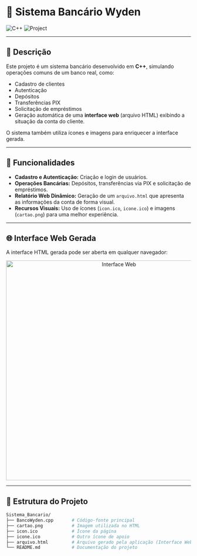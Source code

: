 # 🏦 Sistema Bancário Wyden

![C++](https://img.shields.io/badge/Language-C++-blue?logo=c%2B%2B)
![Project](https://img.shields.io/badge/Project-Banking%20System-green)

---

## 📜 Descrição

Este projeto é um sistema bancário desenvolvido em **C++**, simulando operações comuns de um banco real, como:

- Cadastro de clientes
- Autenticação
- Depósitos
- Transferências PIX
- Solicitação de empréstimos
- Geração automática de uma **interface web** (arquivo HTML) exibindo a situação da conta do cliente.

O sistema também utiliza ícones e imagens para enriquecer a interface gerada.

---

## 🚀 Funcionalidades

- **Cadastro e Autenticação:** Criação e login de usuários.
- **Operações Bancárias:** Depósitos, transferências via PIX e solicitação de empréstimos.
- **Relatório Web Dinâmico:** Geração de um `arquivo.html` que apresenta as informações da conta de forma visual.
- **Recursos Visuais:** Uso de ícones (`icon.ico`, `icone.ico`) e imagens (`cartao.png`) para uma melhor experiência.

---

## 🌐 Interface Web Gerada

A interface HTML gerada pode ser aberta em qualquer navegador:

<p align="center">
  <img src="https://github.com/arybytes/Sistema_Bancario/assets/165725554/d90905b3-d1c8-4865-beaa-fd1968c629a9" width="600" alt="Interface Web">
</p>

---

## 📂 Estrutura do Projeto

```bash
Sistema_Bancario/
├── BancoWyden.cpp       # Código-fonte principal
├── cartao.png           # Imagem utilizada no HTML
├── icon.ico             # Ícone da página
├── icone.ico            # Outro ícone de apoio
├── arquivo.html         # Arquivo gerado pela aplicação (Interface Web)
└── README.md            # Documentação do projeto
